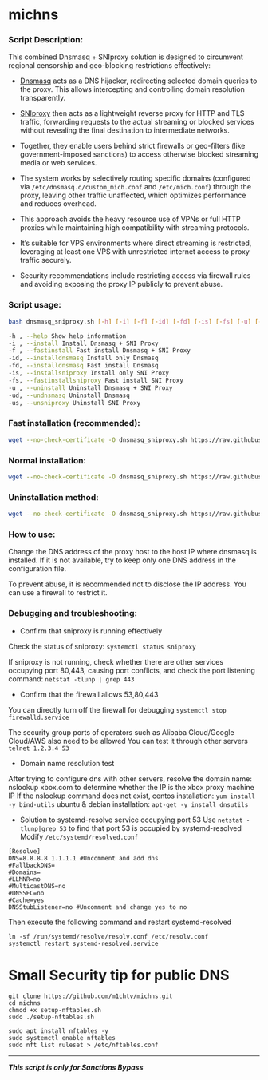 # michns

### Script Description:

This combined Dnsmasq + SNIproxy solution is designed to circumvent regional censorship and geo-blocking restrictions effectively:

- [Dnsmasq](http://thekelleys.org.uk/dnsmasq/doc.html) acts as a DNS hijacker, redirecting selected domain queries to the proxy. This allows intercepting and controlling domain resolution transparently.

- [SNIproxy](https://github.com/dlundquist/sniproxy) then acts as a lightweight reverse proxy for HTTP and TLS traffic, forwarding requests to the actual streaming or blocked services without revealing the final destination to intermediate networks.

- Together, they enable users behind strict firewalls or geo-filters (like government-imposed sanctions) to access otherwise blocked streaming media or web services.

- The system works by selectively routing specific domains (configured via `/etc/dnsmasq.d/custom_mich.conf` and `/etc/mich.conf`) through the proxy, leaving other traffic unaffected, which optimizes performance and reduces overhead.

- This approach avoids the heavy resource use of VPNs or full HTTP proxies while maintaining high compatibility with streaming protocols.

- It’s suitable for VPS environments where direct streaming is restricted, leveraging at least one VPS with unrestricted internet access to proxy traffic securely.

- Security recommendations include restricting access via firewall rules and avoiding exposing the proxy IP publicly to prevent abuse.

### Script usage:

```Bash
bash dnsmasq_sniproxy.sh [-h] [-i] [-f] [-id] [-fd] [-is] [-fs] [-u] [-ud] [-us]

-h , --help Show help information
-i , --install Install Dnsmasq + SNI Proxy
-f , --fastinstall Fast install Dnsmasq + SNI Proxy
-id, --installdnsmasq Install only Dnsmasq
-fd, --installdnsmasq Fast install Dnsmasq
-is, --installsniproxy Install only SNI Proxy
-fs, --fastinstallsniproxy Fast install SNI Proxy
-u , --uninstall Uninstall Dnsmasq + SNI Proxy
-ud, --undnsmasq Uninstall Dnsmasq
-us, --unsniproxy Uninstall SNI Proxy
```

### Fast installation (recommended):

```Bash
wget --no-check-certificate -O dnsmasq_sniproxy.sh https://raw.githubusercontent.com/m1chtv/michns/master/dnsmasq_sniproxy.sh && bash dnsmasq_sniproxy.sh -f
```

### Normal installation:

```Bash
wget --no-check-certificate -O dnsmasq_sniproxy.sh https://raw.githubusercontent.com/m1chtv/michns/master/dnsmasq_sniproxy.sh && bash dnsmasq_sniproxy.sh -i
```

### Uninstallation method:

```Bash
wget --no-check-certificate -O dnsmasq_sniproxy.sh https://raw.githubusercontent.com/m1chtv/michns/master/dnsmasq_sniproxy.sh && bash dnsmasq_sniproxy.sh -u
```

### How to use:

Change the DNS address of the proxy host to the host IP where dnsmasq is installed. If it is not available, try to keep only one DNS address in the configuration file.

To prevent abuse, it is recommended not to disclose the IP address. You can use a firewall to restrict it.

### Debugging and troubleshooting:

- Confirm that sniproxy is running effectively

Check the status of sniproxy: `systemctl status sniproxy`

If sniproxy is not running, check whether there are other services occupying port 80,443, causing port conflicts, and check the port listening command: `netstat -tlunp | grep 443`

- Confirm that the firewall allows 53,80,443

You can directly turn off the firewall for debugging `systemctl stop firewalld.service`

The security group ports of operators such as Alibaba Cloud/Google Cloud/AWS also need to be allowed
You can test it through other servers `telnet 1.2.3.4 53`

- Domain name resolution test

After trying to configure dns with other servers, resolve the domain name: nslookup xbox.com to determine whether the IP is the xbox proxy machine IP
If the nslookup command does not exist, centos installation: `yum install -y bind-utils` ubuntu & debian installation: `apt-get -y install dnsutils`

- Solution to systemd-resolve service occupying port 53
  Use `netstat -tlunp|grep 53` to find that port 53 is occupied by systemd-resolved
  Modify `/etc/systemd/resolved.conf`

```
[Resolve]
DNS=8.8.8.8 1.1.1.1 #Uncomment and add dns
#FallbackDNS=
#Domains=
#LLMNR=no
#MulticastDNS=no
#DNSSEC=no
#Cache=yes
DNSStubListener=no #Uncomment and change yes to no
```

Then execute the following command and restart systemd-resolved

```
ln -sf /run/systemd/resolve/resolv.conf /etc/resolv.conf
systemctl restart systemd-resolved.service
```

# Small Security tip for public DNS

```
git clone https://github.com/m1chtv/michns.git
cd michns
chmod +x setup-nftables.sh
sudo ./setup-nftables.sh

sudo apt install nftables -y
sudo systemctl enable nftables
sudo nft list ruleset > /etc/nftables.conf
```


---

**_This script is only for Sanctions Bypass_**
